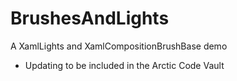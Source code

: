 # BrushesAndLights
A XamlLights and XamlCompositionBrushBase demo

* Updating to be included in the Arctic Code Vault
